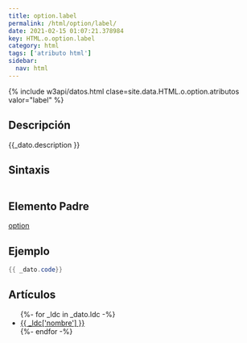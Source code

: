 ```yaml
---
title: option.label
permalink: /html/option/label/
date: 2021-02-15 01:07:21.378984
key: HTML.o.option.label
category: html
tags: ['atributo html']
sidebar: 
  nav: html
---
```


{% include w3api/datos.html clase=site.data.HTML.o.option.atributos valor="label" %}

## Descripción
{{_dato.description }}

## Sintaxis
~~~html
~~~

## Elemento Padre
[option](/html/option/)

## Ejemplo
~~~java
{{ _dato.code}}
~~~

## Artículos
<ul>
{%- for _ldc in _dato.ldc -%}
   <li>
       <a href="{{_ldc['url'] }}">{{ _ldc['nombre'] }}</a>
   </li>
{%- endfor -%}
</ul>
